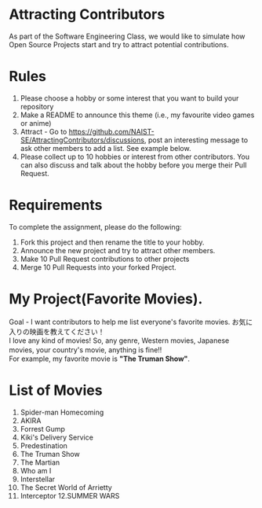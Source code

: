 # Attracting Contributors
As part of the Software Engineering Class, we would like to simulate how Open Source Projects start and try to attract potential contributions.

# Rules

1. Please choose a hobby or some interest that you want to build your repository
2. Make a README to announce this theme (i.e., my favourite video games or anime)
3. Attract - Go to https://github.com/NAIST-SE/AttractingContributors/discussions, post an interesting message to ask other members to add a list. See example below.
4. Please collect up to 10 hobbies or interest from other contributors. You can also discuss and talk about the hobby before you merge their Pull Request.

# Requirements
To complete the assignment, please do the following:
1. Fork this project and then rename the title to your hobby. 
2. Announce the new project and try to attract other members.
3. Make 10 Pull Request contributions to other projects
4. Merge 10 Pull Requests into your forked Project.

# My Project(Favorite Movies). 
Goal - I want contributors to help me list everyone's favorite movies. お気に入りの映画を教えてください！<br>
I love any kind of movies! So, any genre, Western movies, Japanese movies, your country's movie, anything is fine!!　<br>
For example, my favorite movie is **"The Truman Show"**.<br>

# List of Movies
1. Spider-man Homecoming 
2. AKIRA
3. Forrest Gump
4. Kiki's Delivery Service
5. Predestination
6. The Truman Show
7. The Martian
8. Who am I
9. Interstellar
10. The Secret World of Arrietty
11. Interceptor
12.SUMMER WARS
